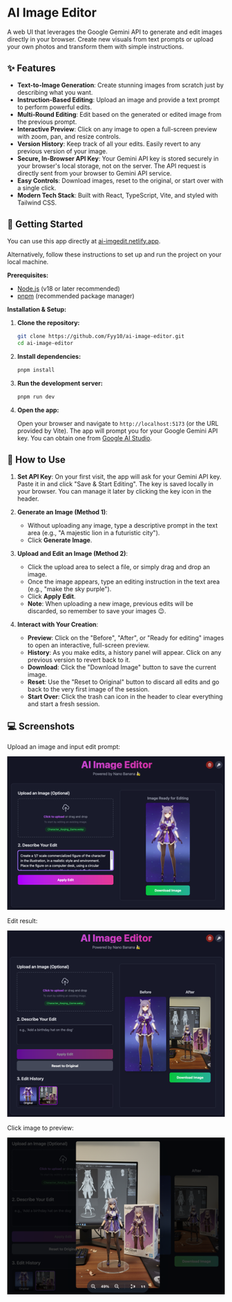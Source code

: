 # AI Image Editor

A web UI that leverages the Google Gemini API to generate and edit images directly in your browser. Create new visuals from text prompts or upload your own photos and transform them with simple instructions.

## ✨ Features

- **Text-to-Image Generation**: Create stunning images from scratch just by describing what you want.
- **Instruction-Based Editing**: Upload an image and provide a text prompt to perform powerful edits.
- **Multi-Round Editing**: Edit based on the generated or edited image from the previous prompt.
- **Interactive Preview**: Click on any image to open a full-screen preview with zoom, pan, and resize controls.
- **Version History**: Keep track of all your edits. Easily revert to any previous version of your image.
- **Secure, In-Browser API Key**: Your Gemini API key is stored securely in your browser's local storage, not on the server. The API request is directly sent from your browser to Gemini API service.
- **Easy Controls**: Download images, reset to the original, or start over with a single click.
- **Modern Tech Stack**: Built with React, TypeScript, Vite, and styled with Tailwind CSS.

## 🚀 Getting Started

You can use this app directly at [ai-imgedit.netlify.app](https://ai-imgedit.netlify.app/).

Alternatively, follow these instructions to set up and run the project on your local machine.

**Prerequisites:**

- [Node.js](https://nodejs.org/) (v18 or later recommended)
- [pnpm](https://pnpm.io/installation) (recommended package manager)

**Installation & Setup:**

1. **Clone the repository:**

   ```bash
   git clone https://github.com/Fyy10/ai-image-editor.git
   cd ai-image-editor
   ```

2. **Install dependencies:**

   ```bash
   pnpm install
   ```

3. **Run the development server:**

   ```bash
   pnpm run dev
   ```

4. **Open the app:**

   Open your browser and navigate to `http://localhost:5173` (or the URL provided by Vite). The app will prompt you for your Google Gemini API key. You can obtain one from [Google AI Studio](https://aistudio.google.com/app/apikey).

## 📖 How to Use

1. **Set API Key**: On your first visit, the app will ask for your Gemini API key. Paste it in and click "Save & Start Editing". The key is saved locally in your browser. You can manage it later by clicking the key icon in the header.

2. **Generate an Image (Method 1)**:
   - Without uploading any image, type a descriptive prompt in the text area (e.g., "A majestic lion in a futuristic city").
   - Click **Generate Image**.

3. **Upload and Edit an Image (Method 2)**:
   - Click the upload area to select a file, or simply drag and drop an image.
   - Once the image appears, type an editing instruction in the text area (e.g., "make the sky purple").
   - Click **Apply Edit**.
   - **Note**: When uploading a new image, previous edits will be discarded, so remember to save your images :wink:.

4. **Interact with Your Creation**:
   - **Preview**: Click on the "Before", "After", or "Ready for editing" images to open an interactive, full-screen preview.
   - **History**: As you make edits, a history panel will appear. Click on any previous version to revert back to it.
   - **Download**: Click the "Download Image" button to save the current image.
   - **Reset**: Use the "Reset to Original" button to discard all edits and go back to the very first image of the session.
   - **Start Over**: Click the trash can icon in the header to clear everything and start a fresh session.

## 💻 Screenshots

Upload an image and input edit prompt:

![upload](img/upload.png)

Edit result:

![edit](img/edit.png)

Click image to preview:

![preview](img/preview.png)
